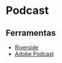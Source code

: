 # Podcast

## Ferramentas
- [Riverside](https://riverside.fm/)
- [Adobe Podcast](https://podcast.adobe.com/)
